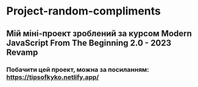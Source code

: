 # Project-random-compliments

## Мій міні-проект зроблений за курсом Modern JavaScript From The Beginning 2.0 - 2023 Revamp

### Побачити цей проект, можна за посиланням: https://tipsofkyko.netlify.app/
